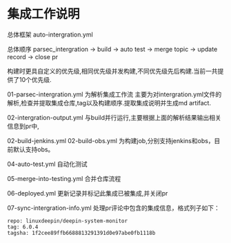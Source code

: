 # 集成工作说明
总体框架
auto-intergration.yml

总体顺序
parsec_intergration -> build -> auto test -> merge topic -> update record -> close pr

构建时更具自定义的优先级,相同优先级并发构建,不同优先级先后构建.当前一共提供了10个优先级.

01-parsec-intergration.yml
为解析集成工作流
主要为对intergration.yml文件的解析,检查并提取集成仓库,tag以及构建顺序.提取集成说明并生成md artifact.

02-intergration-output.yml
与build并行运行,主要根据上面的解析结果输出相关信息到pr中,

02-build-jenkins.yml
02-build-obs.yml
为构建job,分别支持jenkins和obs，目前默认支持obs。

04-auto-test.yml
自动化测试

05-merge-into-testing.yml
合并仓库流程

06-deployed.yml
更新记录并标记此集成已被集成,并关闭pr

07-sync-intergration-info.yml
处理pr评论中包含的集成信息，格式列子如下：

    repo: linuxdeepin/deepin-system-monitor
    tag: 6.0.4
    tagsha: 1f2cee89ffb6688813291391d0e97abe0fb1118b
